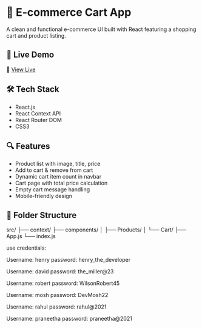 # 🛒 E-commerce Cart App

A clean and functional e-commerce UI built with React featuring a shopping cart and product listing.

## 🚀 Live Demo
🔗 [View Live](https://ecommerce20p5.ccbp.tech/)

## 🛠️ Tech Stack
- React.js
- React Context API
- React Router DOM
- CSS3

## 🔍 Features
- Product list with image, title, price
- Add to cart & remove from cart
- Dynamic cart item count in navbar
- Cart page with total price calculation
- Empty cart message handling
- Mobile-friendly design

## 📂 Folder Structure
src/ ├── context/ ├── components/ │ ├── Products/ │ └── Cart/ ├── App.js └── index.js

use credentials:

Username: henry
password: henry_the_developer

Username: david
password: the_miller@23

Username: robert
password: WilsonRobert45

Username: mosh
password: DevMosh22

Username: rahul
password: rahul@2021

Username: praneetha
password: praneetha@2021
